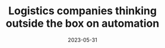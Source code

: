 ---
category:
- .nan
date: 2023-05-31
keyword_suggestion: low code no code digital transformation
post_inspiration: https://www.logisticsmanager.com/logistics-companies-thinking-outside-the-box-on-automation/
silot_terms: digital automation
title: Logistics companies thinking outside the box on <b>automation</b>
---